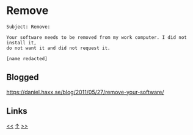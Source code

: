 # Remove

    Subject: Remove:

    Your software needs to be removed from my work computer. I did not install it,
    do not want it and did not request it.

    [name redacted]

## Blogged

<https://daniel.haxx.se/blog/2011/05/27/remove-your-software/>
## Links

[<<](2011-03-30.md) [↑](../) [>>](../2012/2012-01-05.md)
